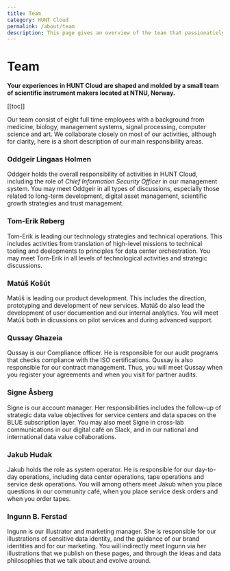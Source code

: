 ```yaml
---
title: Team
category: HUNT Cloud
permalink: /about/team
description: This page gives an overview of the team that passionatiely develop HUNT Cloud.
---
```


# Team


**Your experiences in HUNT Cloud are shaped and molded by a small team of scientific instrument makers located at NTNU, Norway.**

[[toc]]

Our team consist of eight full time employees with a background from medicine, biology, management systems, signal processing, computer science and art. We collaborate closely on most of our activities, although for clarity, here is a short description of our main responsibility areas.

### Oddgeir Lingaas Holmen

Oddgeir holds the overall responsibility of activities in HUNT Cloud, including the role of *Chief Information Security Officer* in our management system. You may meet Oddgeir in all types of discussions, especially those related to long-term development, digital asset management, scientific growth strategies and trust management.

### Tom-Erik Røberg

Tom-Erik is leading our technology strategies and technical operations. This includes activities from translation of high-level missions to technical tooling and deelopments to principles for data center orchestration. You may meet Tom-Erik in all levels of technological activities and strategic discussions. 

### Matúš Košút

Matúš is leading our product development. This includes the direction, prototyping and development of new services. Matúš do also lead the development of user documention and our internal analytics. You will meet Matúš both in dicussions on pilot services and during advanced support. 
 
### Qussay Ghazeia

Qussay is our Compliance officer. He is responsible for our audit programs that checks compliance with the ISO certifications. Qussay is also responsible for our contract management. Thus, you will meet Qussay when you register your agreements and when you visit for partner audits. 

### Signe Åsberg

Signe is our account manager. Her responsibilities includes the follow-up of strategic data value objectives for service centers and data spaces on the BLUE subscription layer. You may also meet Signe in cross-lab communications in our digital café on Slack, and in our national and international data value collaborations. 

### Jakub Hudak

Jakub holds the role as system operator. He is responsible for our day-to-day operations, including data center operations, tape operations and service desk operations. You will among others meet Jakub when you place questions in our community café, when you place service desk orders and when you order tapes. 

### Ingunn B. Ferstad

Ingunn is our illustrator and marketing manager. She is responsible for our illustrations of sensitive data identity, and the guidance of our brand identities and for our marketing. You will indirectly meet Ingunn via her illustrations that we publish on these pages, and through the ideas and data philosophies that we talk about and evolve around.


